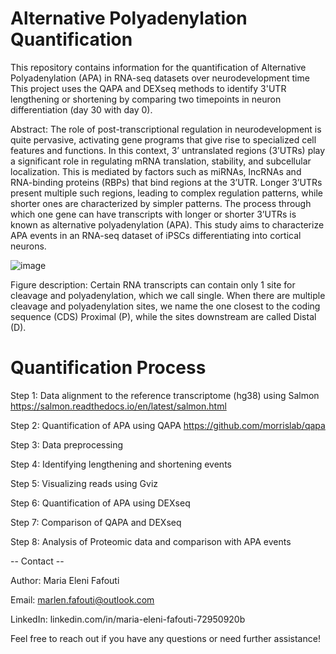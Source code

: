 # Alternative Polyadenylation Quantification
This repository contains information for the quantification of Alternative Polyadenylation (APA) in RNA-seq datasets over neurodevelopment time 
This project uses the QAPA and DEXseq methods to identify 3'UTR lengthening or shortening by comparing two timepoints in neuron differentiation (day 30 with day 0). 

Abstract: The role of post-transcriptional regulation in neurodevelopment is quite pervasive, activating gene programs that give rise to specialized cell 
features and functions. In this context, 3’ untranslated regions (3’UTRs) play a significant role in regulating mRNA translation, stability, and subcellular 
localization. This is mediated by factors such as miRNAs, lncRNAs and RNA-binding proteins (RBPs) that bind regions at the 3’UTR. Longer 3’UTRs present 
multiple such regions, leading to complex regulation patterns, while shorter ones are characterized by simpler patterns. The process through which one 
gene can have transcripts with longer or shorter 3’UTRs is known as alternative polyadenylation (APA). This study aims to characterize APA events in an 
RNA-seq dataset of iPSCs differentiating into cortical neurons. 

![image](https://github.com/neurogeek03/Thesis_Alternative_Polyadenylation/assets/148254213/ac313eb3-544a-4d46-a5fa-4fd504399dcb)

Figure description: Certain RNA transcripts can contain only 1 site for cleavage and polyadenylation, which we call single. When there are multiple cleavage and 
polyadenylation sites, we name the one closest to the coding sequence (CDS) Proximal (P), while the sites downstream are called Distal (D). 

# Quantification Process 

Step 1: Data alignment to the reference transcriptome (hg38) using Salmon https://salmon.readthedocs.io/en/latest/salmon.html 

Step 2: Quantification of APA using QAPA https://github.com/morrislab/qapa 

Step 3: Data preprocessing 
  
Step 4: Identifying lengthening and shortening events 

Step 5: Visualizing reads using Gviz 

Step 6: Quantification of APA using DEXseq 

Step 7: Comparison of QAPA and DEXseq 

Step 8: Analysis of Proteomic data and comparison with APA events 

-- Contact --

Author: Maria Eleni Fafouti

Email: marlen.fafouti@outlook.com

LinkedIn: linkedin.com/in/maria-eleni-fafouti-72950920b 

Feel free to reach out if you have any questions or need further assistance!
